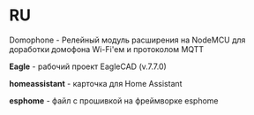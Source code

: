 # RU

Domophone - Релейный модуль расширения на NodeMCU для доработки домофона Wi-Fi'ем и протоколом MQTT

**Eagle** - рабочий проект EagleCAD (v.7.7.0)

**homeassistant** - карточка для Home Assistant

**esphome** - файл с прошивкой на фреймворке esphome
